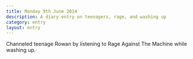 ```yaml
---
title: Monday 9th June 2014
description: A diary entry on teenagers, rage, and washing up
category: entry
layout: entry
---
```


Channeled teenage Rowan by listening to Rage Against The Machine while washing up.
